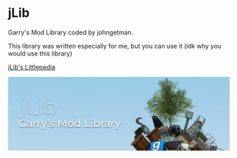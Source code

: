 # jLib
Garry's Mod Library coded by johngetman.

This library was written especially for me, but you can use it (idk why you would use this library)

[jLib's Littlepedia](https://github.com/johngetman/jlib/blob/main/littlepedia.md)

![jLib's Image](https://github.com/johngetman/jlib/blob/main/jLib.png?raw=true)
